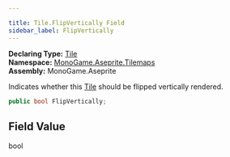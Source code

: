 ```yaml
---

title: Tile.FlipVertically Field
sidebar_label: FlipVertically
---
```

**Declaring Type:** [Tile](../)  
**Namespace:** [MonoGame.Aseprite.Tilemaps](../../)  
**Assembly:** MonoGame.Aseprite

Indicates whether this [Tile](../) should be flipped vertically rendered.

```csharp
public bool FlipVertically;
```

## Field Value

bool


